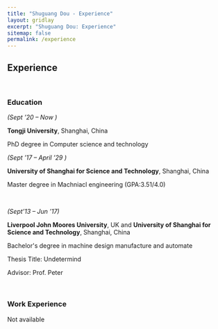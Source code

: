 ```yaml
---
title: "Shuguang Dou - Experience"
layout: gridlay
excerpt: "Shuguang Dou: Experience"
sitemap: false
permalink: /experience
---
```


## Experience
<p>&nbsp;</p>

<h3>Education</h3>

<p><em>(Sept &rsquo;20 &ndash; Now )</em></p>

<p><strong>Tongji University</strong>, Shanghai, China</p>

<p>PhD degree in Computer science and technology</p>


<p><em>(Sept &rsquo;17 &ndash; April &rsquo;29 )</em></p>

<p><strong>University of Shanghai for Science and Technology</strong>, Shanghai, China</p>

<p>Master degree in Machniacl engineering (GPA:3.51/4.0)</p>

<p>&nbsp;</p>

<p><em>(Sept&rsquo;13 &ndash; Jun &rsquo;17)</em></p>

<p> <strong>Liverpool John Moores University</strong>, UK and <strong>University of Shanghai for Science and Technology</strong>, Shanghai, China</p>

<p>Bachelor's degree in machine design manufacture and automate</p>

<p>Thesis Title: Undetermind</p>

<p>Advisor: Prof. Peter </p>

<p>&nbsp;</p>

<h3>Work Experience</h3>
<p>Not available</p>
